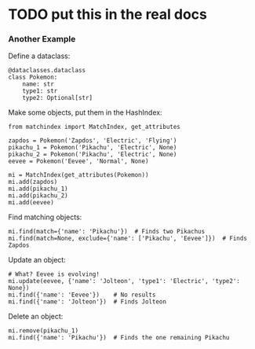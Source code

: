 # TODO put this in the real docs

### Another Example

Define a dataclass:
```
@dataclasses.dataclass
class Pokemon:
    name: str
    type1: str
    type2: Optional[str]
```

Make some objects, put them in the HashIndex:
```
from matchindex import MatchIndex, get_attributes

zapdos = Pokemon('Zapdos', 'Electric', 'Flying')
pikachu_1 = Pokemon('Pikachu', 'Electric', None)
pikachu_2 = Pokemon('Pikachu', 'Electric', None)
eevee = Pokemon('Eevee', 'Normal', None)

mi = MatchIndex(get_attributes(Pokemon))
mi.add(zapdos)
mi.add(pikachu_1)
mi.add(pikachu_2)
mi.add(eevee)
```

Find matching objects:
```
mi.find(match={'name': 'Pikachu'})  # Finds two Pikachus
mi.find(match=None, exclude={'name': ['Pikachu', 'Eevee']})  # Finds Zapdos
```

Update an object:
```
# What? Eevee is evolving!
mi.update(eevee, {'name': 'Jolteon', 'type1': 'Electric', 'type2': None})
mi.find({'name': 'Eevee'})    # No results
mi.find({'name': 'Jolteon'})  # Finds Jolteon
```

Delete an object:
```
mi.remove(pikachu_1)
mi.find({'name': 'Pikachu'})  # Finds the one remaining Pikachu
```
